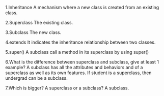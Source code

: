 ﻿
1.Inheritance
A mechanism where a new class is created from an existing class.

2.Superclass
The existing class.

3.Subclass
The new class.

4.extends
It indicates the inheritance relationship between two classes.

5.super()
A subclass call a method in its superclass by using super()

6.What is the difference between superclass and subclass, give at least 1 example?
A subclass has all the attributes and behaviors and of a superclass as well as its own features. If student is a superclass, then undergrad can be a subclass. 

7.Which is bigger? A superclass or a subclass?
A subclass.

